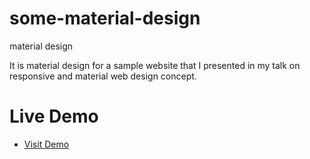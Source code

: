 # some-material-design
material design

It is material design for a sample website that I presented in my talk on 
responsive and material web design concept.

Live Demo
==================
 -  [Visit Demo](https://himanshu81494.github.io/some-material-design)

